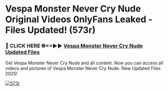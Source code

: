 # Vespa Monster Never Cry Nude Original Videos 0nlyFans Leaked - Files Updated! (573r)

<h3>🔴 CLICK HERE 🌐==►► <a href="https://tinyurl.com/52m3yx9h" rel="nofollow">Vespa Monster Never Cry Nude Updated Files</a></h3>

Get Vespa Monster Never Cry Nude and all content. Now you can access all videos and pictures of Vespa Monster Never Cry Nude. New Updated Files 2025!

[![573r](https://i.imgur.com/TnHtlc8.gif)](https://tinyurl.com/52m3yx9h)
